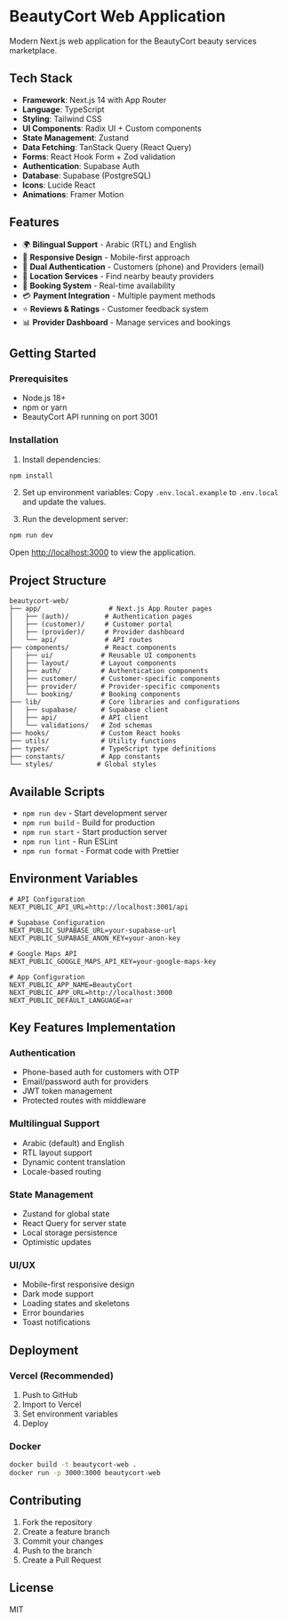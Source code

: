 # BeautyCort Web Application

Modern Next.js web application for the BeautyCort beauty services marketplace.

## Tech Stack

- **Framework**: Next.js 14 with App Router
- **Language**: TypeScript
- **Styling**: Tailwind CSS
- **UI Components**: Radix UI + Custom components
- **State Management**: Zustand
- **Data Fetching**: TanStack Query (React Query)
- **Forms**: React Hook Form + Zod validation
- **Authentication**: Supabase Auth
- **Database**: Supabase (PostgreSQL)
- **Icons**: Lucide React
- **Animations**: Framer Motion

## Features

- 🌍 **Bilingual Support** - Arabic (RTL) and English
- 📱 **Responsive Design** - Mobile-first approach
- 🔐 **Dual Authentication** - Customers (phone) and Providers (email)
- 📍 **Location Services** - Find nearby beauty providers
- 📅 **Booking System** - Real-time availability
- 💳 **Payment Integration** - Multiple payment methods
- ⭐ **Reviews & Ratings** - Customer feedback system
- 📊 **Provider Dashboard** - Manage services and bookings

## Getting Started

### Prerequisites

- Node.js 18+
- npm or yarn
- BeautyCort API running on port 3001

### Installation

1. Install dependencies:
```bash
npm install
```

2. Set up environment variables:
Copy `.env.local.example` to `.env.local` and update the values.

3. Run the development server:
```bash
npm run dev
```

Open [http://localhost:3000](http://localhost:3000) to view the application.

## Project Structure

```
beautycort-web/
├── app/                 # Next.js App Router pages
│   ├── (auth)/         # Authentication pages
│   ├── (customer)/     # Customer portal
│   ├── (provider)/     # Provider dashboard
│   └── api/            # API routes
├── components/         # React components
│   ├── ui/            # Reusable UI components
│   ├── layout/        # Layout components
│   ├── auth/          # Authentication components
│   ├── customer/      # Customer-specific components
│   ├── provider/      # Provider-specific components
│   └── booking/       # Booking components
├── lib/               # Core libraries and configurations
│   ├── supabase/      # Supabase client
│   ├── api/           # API client
│   └── validations/   # Zod schemas
├── hooks/             # Custom React hooks
├── utils/             # Utility functions
├── types/             # TypeScript type definitions
├── constants/         # App constants
└── styles/           # Global styles
```

## Available Scripts

- `npm run dev` - Start development server
- `npm run build` - Build for production
- `npm run start` - Start production server
- `npm run lint` - Run ESLint
- `npm run format` - Format code with Prettier

## Environment Variables

```env
# API Configuration
NEXT_PUBLIC_API_URL=http://localhost:3001/api

# Supabase Configuration
NEXT_PUBLIC_SUPABASE_URL=your-supabase-url
NEXT_PUBLIC_SUPABASE_ANON_KEY=your-anon-key

# Google Maps API
NEXT_PUBLIC_GOOGLE_MAPS_API_KEY=your-google-maps-key

# App Configuration
NEXT_PUBLIC_APP_NAME=BeautyCort
NEXT_PUBLIC_APP_URL=http://localhost:3000
NEXT_PUBLIC_DEFAULT_LANGUAGE=ar
```

## Key Features Implementation

### Authentication
- Phone-based auth for customers with OTP
- Email/password auth for providers
- JWT token management
- Protected routes with middleware

### Multilingual Support
- Arabic (default) and English
- RTL layout support
- Dynamic content translation
- Locale-based routing

### State Management
- Zustand for global state
- React Query for server state
- Local storage persistence
- Optimistic updates

### UI/UX
- Mobile-first responsive design
- Dark mode support
- Loading states and skeletons
- Error boundaries
- Toast notifications

## Deployment

### Vercel (Recommended)
1. Push to GitHub
2. Import to Vercel
3. Set environment variables
4. Deploy

### Docker
```bash
docker build -t beautycort-web .
docker run -p 3000:3000 beautycort-web
```

## Contributing

1. Fork the repository
2. Create a feature branch
3. Commit your changes
4. Push to the branch
5. Create a Pull Request

## License

MIT
